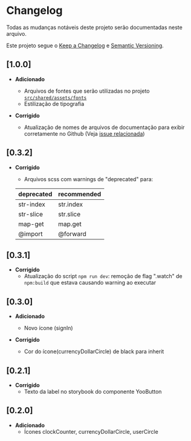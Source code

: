 # Changelog

Todas as mudanças notáveis deste projeto serão documentadas neste arquivo.

Este projeto segue o [Keep a Changelog](https://keepachangelog.com/pt-BR/1.0.0/) e [Semantic Versioning](https://semver.org/lang/pt-BR/).

## [1.0.0]

- **Adicionado**
  - Arquivos de fontes que serão utilizadas no projeto [`src/shared/assets/fonts`](src/shared/assets/fonts)
  - Estilização de tipografia

- **Corrigido**
  - Atualização de nomes de arquivos de documentação para exibir corretamente no Github (Veja [issue relacionada](https://github.com/orgs/community/discussions/143176#discussioncomment-11854454))

## [0.3.2]

- **Corrigido**
  - Arquivos scss com warnings de "deprecated" para:

  | deprecated  | recommended  |
  | ----------  | -----------  |
  | str-index   | str.index    |
  | str-slice   | str.slice    |
  | map-get     | map.get      |
  | @import     | @forward     |

## [0.3.1]

- **Corrigido**
  - Atualização do script `npm run dev`: remoção de flag ".watch" de `npm:build` que estava causando warning ao executar

## [0.3.0]

- **Adicionado**
  - Novo ícone (signIn)

- **Corrigido**
  - Cor do ícone(currencyDollarCircle) de black para inherit

## [0.2.1]

- **Corrigido**
  - Texto da label no storybook do componente YooButton

## [0.2.0]

- **Adicionado**
  - Ícones clockCounter, currencyDollarCircle, userCircle
